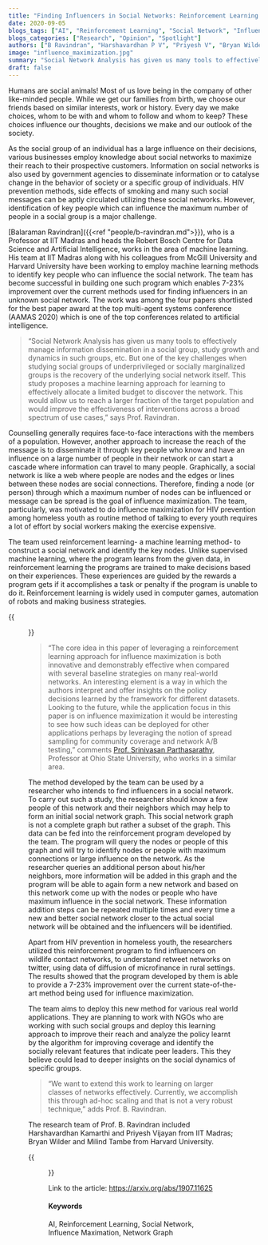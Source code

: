 ```yaml
---
title: "Finding Influencers in Social Networks: Reinforcement Learning Shows the Way"
date: 2020-09-05
blogs_tags: ["AI", "Reinforcement Learning", "Social Network", "Influence Maximation", "Network Graph"]
blogs_categories: ["Research", "Opinion", "Spotlight"]
authors: ["B Ravindran", "Harshavardhan P V", "Priyesh V", "Bryan Wilder", "Milind Tambe"]
image: "influence_maximization.jpg"
summary: "Social Network Analysis has given us many tools to effectively manage information dissemination in a social group, study growth and dynamics in such groups, etc. But one of the key challenges when studying social groups of underprivileged or socially marginalized groups is the recovery of the underlying social network itself. This study proposes a machine learning approach for learning to effectively allocate a limited budget to discover the network."
draft: false
---
```


Humans are social animals! Most of us love being in the company of other like-minded people. While we get our families from birth, we choose our friends based on similar interests, work or history. Every day we make choices, whom to be with and whom to follow and whom to keep? These choices influence our thoughts, decisions we make and our outlook of the society.

As the social group of an individual has a large influence on their decisions, various businesses employ knowledge about social networks to maximize their reach to their prospective customers. Information on social networks is also used by government agencies to disseminate information or to catalyse change in the behavior of society or a specific group of individuals. HIV prevention methods, side effects of smoking and many such social messages can be aptly circulated utilizing these social networks. However, identification of key people which can influence the maximum number of people in a social group is a major challenge.

[Balaraman Ravindran]({{<ref "people/b-ravindran.md">}}), who is a Professor at IIT Madras and heads the Robert Bosch Centre for Data Science and Artificial Intelligence, works in the area of machine learning. His team at IIT Madras along with his colleagues from McGill University and Harvard University have been working to employ machine learning methods to identify key people who can influence the social network. The team has become successful in building one such program which enables 7-23% improvement over the current methods used for finding influencers in an unknown social network. The work was among the four papers shortlisted for the best paper award at the top multi-agent systems conference (AAMAS 2020) which is one of the top conferences related to artificial intelligence.

> “Social Network Analysis has given us many tools to effectively manage information dissemination in a social group, study growth and dynamics in such groups, etc. But one of the key challenges when studying social groups of underprivileged or socially marginalized groups is the recovery of the underlying social network itself. This study proposes a machine learning approach for learning to effectively allocate a limited budget to discover the network. This would allow us to reach a larger fraction of the target population and would improve the effectiveness of interventions across a broad spectrum of use cases,” says Prof. Ravindran.

Counselling generally requires face-to-face interactions with the members of a population. However, another approach to increase the reach of the message is to disseminate it through key people who know and have an influence on a large number of people in their network or can start a cascade where information can travel to many people. Graphically, a social network is like a web where people are nodes and the edges or lines between these nodes are social connections. Therefore, finding a node (or person) through which a maximum number of nodes can be influenced or message can be spread is the goal of influence maximization. The team, particularly, was motivated to do influence maximization for HIV prevention among homeless youth as routine method of talking to every youth requires a lot of effort by social workers making the exercise expensive.

The team used reinforcement learning- a machine learning method- to construct a social network and identify the key nodes. Unlike supervised machine learning, where the program learns from the given data, in reinforcement learning the programs are trained to make decisions based on their experiences. These experiences are guided by the rewards a program gets if it accomplishes a task or penalty if the program is unable to do it. Reinforcement learning is widely used in computer games, automation of robots and making business strategies.

{{<figure src="/images/blogs/network_flowchart.jpg" class="text-center">}}

> “The core idea in this paper of leveraging a reinforcement learning approach for influence maximization is both innovative and demonstrably effective when compared with several baseline strategies on many real-world networks. An interesting element is a way in which the authors interpret and offer insights on the policy decisions learned by the framework for different datasets. Looking to the future, while the application focus in this paper is on influence maximization it would be interesting to see how such ideas can be deployed for other applications perhaps by leveraging the notion of spread sampling for community coverage and network A/B testing,” comments [Prof. Srinivasan Parthasarathy](http://web.cse.ohio-state.edu/~parthasarathy.2/), Professor at Ohio State University, who works in a similar area.

The method developed by the team can be used by a researcher who intends to find influencers in a social network. To carry out such a study, the researcher should know a few people of this network and their neighbors which may help to form an initial social network graph. This social network graph is not a complete graph but rather a subset of the graph. This data can be fed into the reinforcement program developed by the team. The program will query the nodes or people of this graph and will try to identify nodes or people with maximum connections or large influence on the network. As the researcher queries an additional person about his/her neighbors, more information will be added in this graph and the program will be able to again form a new network and based on this network come up with the nodes or people who have maximum influence in the social network. These information addition steps can be repeated multiple times and every time a new and better social network closer to the actual social network will be obtained and the influencers will be identified.

Apart from HIV prevention in homeless youth, the researchers utilized this reinforcement program to find influencers on wildlife contact networks, to understand retweet networks on twitter, using data of diffusion of microfinance in rural settings. The results showed that the program developed by them is able to provide a 7-23% improvement over the current state-of-the-art method being used for influence maximization.

The team aims to deploy this new method for various real world applications. They are planning to work with NGOs who are working with such social groups and deploy this learning approach to improve their reach and analyze the policy learnt by the algorithm for improving coverage and identify the socially relevant features that indicate peer leaders. This they believe could lead to deeper insights on the social dynamics of specific groups.

> “We want to extend this work to learning on larger classes of networks effectively. Currently, we accomplish this through ad-hoc scaling and that is not a very robust technique,” adds Prof. B. Ravindran.

The research team of Prof. B. Ravindran included Harshavardhan Kamarthi and Priyesh Vijayan from IIT Madras; Bryan Wilder and Milind Tambe from Harvard University.

{{<figure src="/images/blogs/team-post-1.jpg" width="100%">}}

Link to the article: https://arxiv.org/abs/1907.11625

#### Keywords
AI, Reinforcement Learning, Social Network, Influence Maximation, Network Graph